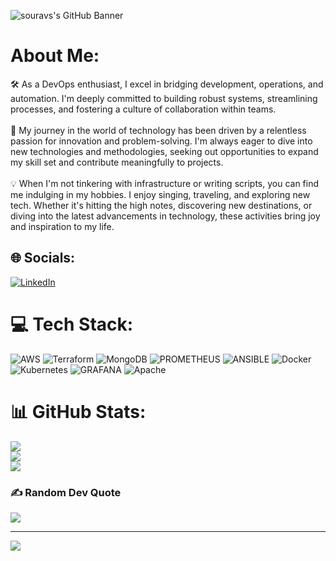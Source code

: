 ![souravs's GitHub Banner](https://media.licdn.com/dms/image/D5616AQGgVHn6fZeFFQ/profile-displaybackgroundimage-shrink_350_1400/0/1673892485014?e=1684368000&v=beta&t=A3vj-aw2ySqPh3QaTaCXIAx77Bicww4-JYhihj8f7Pc)

# About Me:
🛠️ As a DevOps enthusiast, I excel in bridging development, operations, and automation. I'm deeply committed to building robust systems, streamlining processes, and fostering a culture of collaboration within teams.<br><br>🌟 My journey in the world of technology has been driven by a relentless passion for innovation and problem-solving. I'm always eager to dive into new technologies and methodologies, seeking out opportunities to expand my skill set and contribute meaningfully to projects.<br><br>💡 When I'm not tinkering with infrastructure or writing scripts, you can find me indulging in my hobbies. I enjoy singing, traveling, and exploring new tech. Whether it's hitting the high notes, discovering new destinations, or diving into the latest advancements in technology, these activities bring joy and inspiration to my life.


## 🌐 Socials:
[![LinkedIn](https://img.shields.io/badge/LinkedIn-%230077B5.svg?logo=linkedin&logoColor=white)](https://linkedin.com/in/souravsbb4498) 

# 💻 Tech Stack:
![AWS](https://img.shields.io/badge/AWS-%23FF9900.svg?style=for-the-badge&logo=amazon-aws&logoColor=white) ![Terraform](https://img.shields.io/badge/terraform-%235835CC.svg?style=for-the-badge&logo=terraform&logoColor=white) ![MongoDB](https://img.shields.io/badge/MongoDB-%234ea94b.svg?style=for-the-badge&logo=mongodb&logoColor=white) ![PROMETHEUS](https://img.shields.io/badge/prometheus-E6522C.svg?style=for-the-badge&logo=prometheus&logoColor=white&color=%23E6522C) ![ANSIBLE](https://img.shields.io/badge/ansible-%231A1918.svg?style=for-the-badge&logo=ansible&logoColor=white) ![Docker](https://img.shields.io/badge/docker-%230db7ed.svg?style=for-the-badge&logo=docker&logoColor=white) ![Kubernetes](https://img.shields.io/badge/kubernetes-%23326ce5.svg?style=for-the-badge&logo=kubernetes&logoColor=white) ![GRAFANA](https://img.shields.io/badge/grafana-F46800.svg?style=for-the-badge&logo=grafana&logoColor=white&color=%23F46800) ![Apache](https://img.shields.io/badge/apache-%23D42029.svg?style=for-the-badge&logo=apache&logoColor=white)
# 📊 GitHub Stats:
![](https://github-readme-stats.vercel.app/api?username=advaya1sourav&theme=dracula&hide_border=false&include_all_commits=true&count_private=true)<br/>
![](https://github-readme-streak-stats.herokuapp.com/?user=advaya1sourav&theme=dracula&hide_border=false)<br/>
![](https://github-readme-stats.vercel.app/api/top-langs/?username=advaya1sourav&theme=dracula&hide_border=false&include_all_commits=true&count_private=true&layout=compact)

### ✍️ Random Dev Quote
![](https://quotes-github-readme.vercel.app/api?type=horizontal&theme=radical)

---
[![](https://visitcount.itsvg.in/api?id=advaya1sourav&icon=0&color=0)](https://visitcount.itsvg.in)

<!-- Proudly created with GPRM ( https://gprm.itsvg.in ) -->
